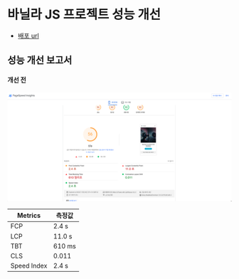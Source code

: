 # 바닐라 JS 프로젝트 성능 개선
- [배포 url](https://front-3rd-chapter4-2-basic-eta.vercel.app/)


## 성능 개선 보고서 

#### 개선 전

![Alt text](image-1.png)

|Metrics|측정값|
|------|---|
|FCP|2.4 s|
|LCP|11.0 s|
|TBT|610 ms|
|CLS|0.011|
|Speed Index|2.4 s|